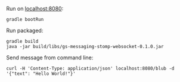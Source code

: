 Run on [localhost:8080](http://localhost:8080):

    gradle bootRun

Run packaged:

    gradle build
    java -jar build/libs/gs-messaging-stomp-websocket-0.1.0.jar

Send message from command line:

    curl -H 'Content-Type: application/json' localhost:8080/blub -d '{"text": "Hello World!"}'

